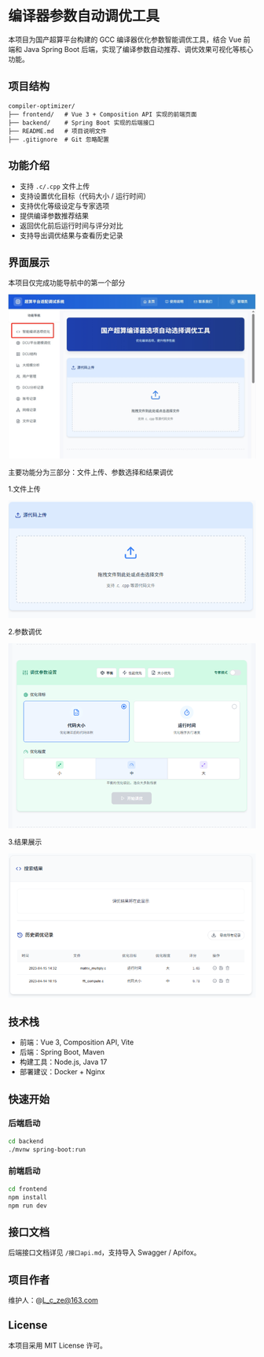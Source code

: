 
# 编译器参数自动调优工具

本项目为国产超算平台构建的 GCC 编译器优化参数智能调优工具，结合 Vue 前端和 Java Spring Boot 后端，实现了编译参数自动推荐、调优效果可视化等核心功能。

## 项目结构

```
compiler-optimizer/
├── frontend/   # Vue 3 + Composition API 实现的前端页面
├── backend/    # Spring Boot 实现的后端接口
├── README.md   # 项目说明文件
├── .gitignore  # Git 忽略配置
```

## 功能介绍

- 支持 `.c/.cpp` 文件上传
- 支持设置优化目标（代码大小 / 运行时间）
- 支持优化等级设定与专家选项
- 提供编译参数推荐结果
- 返回优化前后运行时间与评分对比
- 支持导出调优结果与查看历史记录

## 界面展示

本项目仅完成功能导航中的第一个部分

![1745572306707](.\images\show.png)

主要功能分为三部分：文件上传、参数选择和结果调优

1.文件上传

![1745572495471](.\images\upload.png)

2.参数调优

![1745572538983](.\images\option.png)

3.结果展示

![1745572562511](.\images\result.png)

## 技术栈

- 前端：Vue 3, Composition API, Vite
- 后端：Spring Boot, Maven
- 构建工具：Node.js, Java 17
- 部署建议：Docker + Nginx

## 快速开始

### 后端启动

```bash
cd backend
./mvnw spring-boot:run
```

### 前端启动

```bash
cd frontend
npm install
npm run dev
```

## 接口文档

后端接口文档详见 `/接口api.md`，支持导入 Swagger / Apifox。

## 项目作者

维护人：@L_c_ze@163.com

## License

本项目采用 MIT License 许可。
